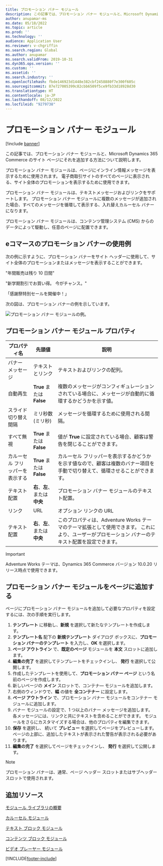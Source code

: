 ```yaml
---
title: プロモーション バナー モジュール
description: この記事では、プロモーション バナー モジュールと、Microsoft Dynamics 365 Commerce のサイト ページにそれを追加する方法について説明します。
author: anupamar-ms
ms.date: 05/18/2022
ms.topic: article
ms.prod: ''
ms.technology: ''
audience: Application User
ms.reviewer: v-chgriffin
ms.search.region: Global
ms.author: anupamar
ms.search.validFrom: 2019-10-31
ms.dyn365.ops.version: ''
ms.custom: ''
ms.assetid: ''
ms.search.industry: ''
ms.openlocfilehash: fbde146923d1448e382cbf2458880f7e300f605c
ms.sourcegitcommit: 87e727005399c82cbb6509f5ce9fb33d18928d30
ms.translationtype: HT
ms.contentlocale: ja-JP
ms.lasthandoff: 08/12/2022
ms.locfileid: "9279738"
---
```

# <a name="promo-banner-module"></a>プロモーション バナー モジュール

[!include [banner](includes/banner.md)]

この記事では、プロモーション バナー モジュールと、Microsoft Dynamics 365 Commerce のサイト ページにそれを追加する方法について説明します。

プロモーション バナー モジュールは、ページにインライン情報メッセージを表示するために使用されます。 電子商取引サイトのすべてのページに表示される、サイト全体のプロモーションを表示するために使用できます。 

プロモーション バナー モジュールは、テキストメッセージおよびリンクをサポートします。 プロモーション バナー モジュールに複数のメッセージが追加された場合、すべてのメッセージを循環して表示する、入れ替えカルーセル バナーになります。 

プロモーション バナー モジュールは、コンテンツ管理システム (CMS) からのデータによって駆動し、任意のページに配置できます。

## <a name="usage-examples-of-promo-banners-in-e-commerce"></a>eコマースのプロモーション バナーの使用例

次の例に示すように、プロモーション バナーをサイト ヘッダーに使用して、サイト全体のプロモーションまたはメッセージを表示することができます。

"年間販売は残り 10 日間"

"新学期割引でお買い得。 今がチャンス。"

「感謝祭特別セールを開催中！」 

次の図は、プロモーション バナーの例を示しています。

![プロモーション バナー モジュールの例。](./media/ecommerce-Promobanner.PNG)

## <a name="promo-banner-module-properties"></a>プロモーション バナー モジュール プロパティ

| プロパティ名             | 先頭値                              | 説明 |
|---------------------------|------------------------------------|-------------|
| バナー メッセージ           | テキストとリンク                     | テキストおよびリンクの配列。 |
| 自動再生                  | **True** または **False**              | 複数のメッセージがコンフィギュレーションされている場合に、メッセージが自動的に循環するかどうかを示す値。 |
| スライド切り替え間隔 | ミリ秒数 (ミリ秒)      | メッセージを循環するために使用される間隔。 |
| すべて無視             | **True** または **False**              | 値が **True** に設定されている場合、顧客は警告を閉じることができます。 |
| カルーセル フリッパーを表示する     | **True** または **False**              | カルーセル フリッパーを表示するかどうかを示す値なので、顧客は複数のバナー項目を手動で切り替えて、循環させることができます。 |
| テキスト配置            | **右**、**左**、または **中央** | プロモーション バナー モジュールのテキスト配置。 |
| リンク                      | URL                              | オプション リンクの URL |
|テキスト配置             | **右**、**左**、または **中央** | このプロパティは、Adventure Works テーマのテーマ拡張として使用できます。 これにより、ユーザーがプロモーション バナーのテキスト配置を設定できます。 |

> [!IMPORTANT]
> Adventure Works テーマは、Dynamics 365 Commerce バージョン 10.0.20 リリース時点で使用できます。

## <a name="add-a-promo-banner-module-to-a-page"></a>プロモーション バナー モジュールをページに追加する 

ページにプロモーション バナー モジュールを追加して必要なプロパティを設定するには、次の手順を実行します。

1. **テンプレート** に移動し、**新規** を選択して新たなテンプレートを作成します。
1. **テンプレート名** 配下の **新規テンプレート** ダイアログ ボックスに、**プロモーション バナーのテンプレート** を入力し、**OK**  を選択します。
1. **ページ アウトライン** で、**既定のページ** モジュールを **本文** スロットに追加します。 
1. **編集の完了**  を選択してテンプレートをチェックインし、 **発行** を選択して公開します。 
1. 作成したテンプレートを使用して、**プロモーション バナー ページ** という名前のページを作成します。 
1. 新しいページの **メイン** スロットで、コンテナ― モジュールを追加します。 
1. 右側のウィンドウで、**幅** の値を **全コンテナー** に設定します。
1. **ページ アウトライン** で、プロモーション バナー モジュールをコンテナー モジュールに追加します。
1. バナー モジュールの設定で、1 つ以上のバナー メッセージを追加します。 各メッセージには、リンクと共にテキストを含めることができます。 モジュールをさらにカスタマイズする場合は、他のプロパティを編集できます。
1. **保存** を選択し、 続いて **プレビュー** を選択してページをプレビューします。 ページの上部に、追加したテキストが表示された警告が表示される必要があります。
1. **編集の完了** を選択してページをチェックインし、 **発行** を選択して公開します。

> [!NOTE]
> プロモーション バナーは、通常、ページ ヘッダー スロットまたはサブヘッダー スロットで使用されます。

## <a name="additional-resources"></a>追加リソース

[モジュール ライブラリの概要](starter-kit-overview.md)

[カルーセル モジュール](add-carousel.md)

[テキスト ブロック モジュール](add-content-rich-block.md)

[コンテンツ ブロック モジュール](add-hero-module.md)

[ビデオ プレーヤー モジュール](add-video-player.md)


[!INCLUDE[footer-include](../includes/footer-banner.md)]
